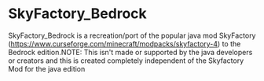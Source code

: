 # SkyFactory_Bedrock
SkyFactory_Bedrock is a recreation/port of the popular java mod SkyFactory (https://www.curseforge.com/minecraft/modpacks/skyfactory-4) to the Bedrock edition.NOTE: This isn't made or supported by the java developers or creators and this is created completely independent of the Skyfactory Mod for the java edition
